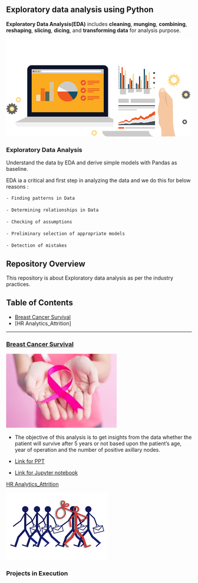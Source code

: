 ## Exploratory data analysis using Python

__Exploratory Data Analysis(EDA)__ includes __cleaning__, __munging__, __combining__, __reshaping__, __slicing__, __dicing__, and __transforming data__ for analysis purpose.

![](Project_BCS/Images/eda1.png)

 ### Exploratory Data Analysis
 
Understand the data by EDA and derive simple models with Pandas as baseline.

EDA ia a critical and first step in analyzing the data and we do this for below reasons :

    - Finding patterns in Data
    
    - Determining relationships in Data
    
    - Checking of assumptions
    
    - Preliminary selection of appropriate models
    
    - Detection of mistakes 

## Repository Overview

This repository is about Exploratory data analysis as per the industry practices.

## Table of Contents
* [Breast Cancer Survival](https://github.com/akallurwar/EDA-using-Python/blob/master/README.md#breast-cancer-survival)
* [HR Analytics_Attrition]

___

### [Breast Cancer Survival](https://github.com/akallurwar/EDA-using-Python/tree/master/Project_BCS)

![](Project_BCS/Images/Breast-Cancer.jpg)

* The objective of this analysis is to get insights from the data whether the patient will survive after 5 years or not based upon the patient’s age, year of operation and the number of positive axillary nodes.

* [Link for PPT](https://github.com/akallurwar/EDA-using-Python/blob/master/Project_BCS/Project_Audio%26Narration.pptx)

* [Link for Jupyter notebook](https://github.com/akallurwar/EDA-using-Python/blob/master/Project_BCS/Project_Breast_cancer_survival.ipynb)

[HR Analytics_Attrition](https://github.com/akallurwar/EDA-using-Python/tree/master/HR%20Analytics)

![](HR%20Analytics/images/download.png)

### Projects in Execution
